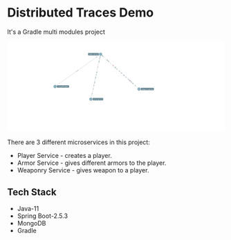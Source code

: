# Distributed Traces Demo

It's a Gradle multi modules project

![Dependency Graph](./screenshot/dependency_graph.png)

There are 3 different microservices in this project:
* Player Service - creates a player.
* Armor Service - gives different armors to the player.
* Weaponry Service  - gives weapon to a player.

## Tech Stack
* Java-11
* Spring Boot-2.5.3
* MongoDB
* Gradle